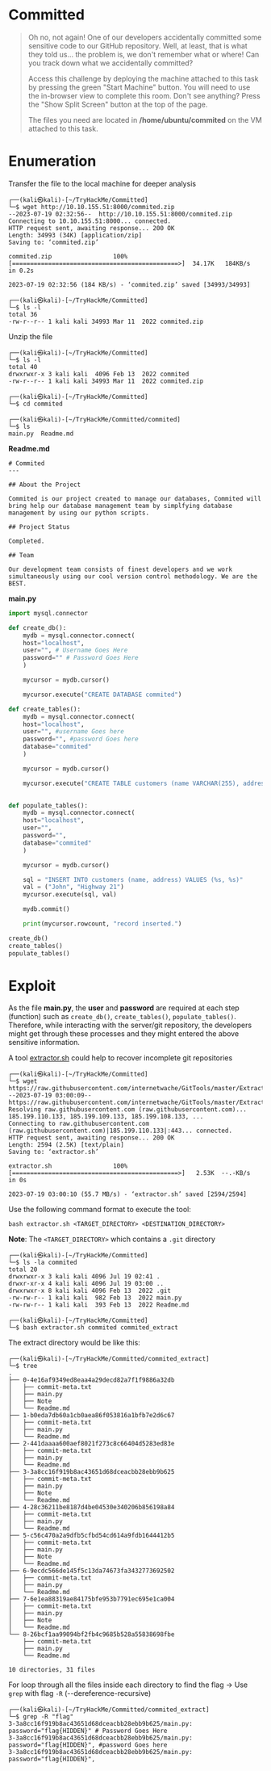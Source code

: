 # Committed

> Oh no, not again! One of our developers accidentally committed some sensitive code to our GitHub repository. Well, at least, that is what they told us... the problem is, we don't remember what or where! Can you track down what we accidentally committed?
> 
> 
> Access this challenge by deploying the machine attached to this task by pressing the green "Start Machine" button. You will need to use the in-browser view to complete this room. Don't see anything? Press the "Show Split Screen" button at the top of the page.
> 
> The files you need are located in **/home/ubuntu/commited** on the VM attached to this task.
> 

# Enumeration

Transfer the file to the local machine for deeper analysis

```tsx
┌──(kali㉿kali)-[~/TryHackMe/Committed]
└─$ wget http://10.10.155.51:8000/commited.zip 
--2023-07-19 02:32:56--  http://10.10.155.51:8000/commited.zip
Connecting to 10.10.155.51:8000... connected.
HTTP request sent, awaiting response... 200 OK
Length: 34993 (34K) [application/zip]
Saving to: ‘commited.zip’

commited.zip                 100%[==============================================>]  34.17K   184KB/s    in 0.2s    

2023-07-19 02:32:56 (184 KB/s) - ‘commited.zip’ saved [34993/34993]

┌──(kali㉿kali)-[~/TryHackMe/Committed]
└─$ ls -l           
total 36
-rw-r--r-- 1 kali kali 34993 Mar 11  2022 commited.zip
```

Unzip the file

```tsx
┌──(kali㉿kali)-[~/TryHackMe/Committed]
└─$ ls -l
total 40
drwxrwxr-x 3 kali kali  4096 Feb 13  2022 commited
-rw-r--r-- 1 kali kali 34993 Mar 11  2022 commited.zip
                                                                                                                    
┌──(kali㉿kali)-[~/TryHackMe/Committed]
└─$ cd commited 
                                                                                                                    
┌──(kali㉿kali)-[~/TryHackMe/Committed/commited]
└─$ ls   
main.py  Readme.md
```

********************Readme.md********************

```
# Commited 
---

## About the Project

Commited is our project created to manage our databases, Commited will bring help our database management team by simplfying database management by using our python scripts.

## Project Status

Completed.

## Team

Our development team consists of finest developers and we work simultaneously using our cool version control methodology. We are the BEST.
```

**************main.py**************

```python
import mysql.connector

def create_db():
    mydb = mysql.connector.connect(
    host="localhost",
    user="", # Username Goes Here
    password="" # Password Goes Here
    )

    mycursor = mydb.cursor()

    mycursor.execute("CREATE DATABASE commited")

def create_tables():
    mydb = mysql.connector.connect(
    host="localhost",
    user="", #username Goes here
    password="", #password Goes here
    database="commited"
    )

    mycursor = mydb.cursor()

    mycursor.execute("CREATE TABLE customers (name VARCHAR(255), address VARCHAR(255))")
    

def populate_tables():
    mydb = mysql.connector.connect(
    host="localhost",
    user="",
    password="",
    database="commited"
    )

    mycursor = mydb.cursor()

    sql = "INSERT INTO customers (name, address) VALUES (%s, %s)"
    val = ("John", "Highway 21")
    mycursor.execute(sql, val)

    mydb.commit()

    print(mycursor.rowcount, "record inserted.")

create_db()
create_tables()
populate_tables()
```

# Exploit

As the file **************main.py**************, the ********user******** and ****************password**************** are required at each step (function) such as `create_db()`, `create_tables()`, `populate_tables()`.  Therefore, while interacting with the server/git repository, the developers might get through these processes and they might entered the  above sensitive information.

A tool [extractor.sh](https://github.com/internetwache/GitTools/tree/master/Extractor) could help to recover incomplete git repositories

```tsx
┌──(kali㉿kali)-[~/TryHackMe/Committed]
└─$ wget https://raw.githubusercontent.com/internetwache/GitTools/master/Extractor/extractor.sh
--2023-07-19 03:00:09--  https://raw.githubusercontent.com/internetwache/GitTools/master/Extractor/extractor.sh
Resolving raw.githubusercontent.com (raw.githubusercontent.com)... 185.199.110.133, 185.199.109.133, 185.199.108.133, ...
Connecting to raw.githubusercontent.com (raw.githubusercontent.com)|185.199.110.133|:443... connected.
HTTP request sent, awaiting response... 200 OK
Length: 2594 (2.5K) [text/plain]
Saving to: ‘extractor.sh’

extractor.sh                 100%[==============================================>]   2.53K  --.-KB/s    in 0s      

2023-07-19 03:00:10 (55.7 MB/s) - ‘extractor.sh’ saved [2594/2594]
```

Use the following command format to execute the tool:

```tsx
bash extractor.sh <TARGET_DIRECTORY> <DESTINATION_DIRECTORY>
```

********Note********: The `<TARGET_DIRECTORY>` which contains a `.git` directory

```tsx
┌──(kali㉿kali)-[~/TryHackMe/Committed]
└─$ ls -la commited 
total 20
drwxrwxr-x 3 kali kali 4096 Jul 19 02:41 .
drwxr-xr-x 4 kali kali 4096 Jul 19 03:00 ..
drwxrwxr-x 8 kali kali 4096 Feb 13  2022 .git
-rw-rw-r-- 1 kali kali  982 Feb 13  2022 main.py
-rw-rw-r-- 1 kali kali  393 Feb 13  2022 Readme.md
```

```tsx
┌──(kali㉿kali)-[~/TryHackMe/Committed]
└─$ bash extractor.sh commited commited_extract
```

The extract directory would be like this:

```tsx
┌──(kali㉿kali)-[~/TryHackMe/Committed/commited_extract]
└─$ tree 
.
├── 0-4e16af9349ed8eaa4a29decd82a7f1f9886a32db
│   ├── commit-meta.txt
│   ├── main.py
│   ├── Note
│   └── Readme.md
├── 1-b0eda7db60a1cb0aea86f053816a1bfb7e2d6c67
│   ├── commit-meta.txt
│   ├── main.py
│   └── Readme.md
├── 2-441daaaa600aef8021f273c8c66404d5283ed83e
│   ├── commit-meta.txt
│   ├── main.py
│   └── Readme.md
├── 3-3a8cc16f919b8ac43651d68dceacbb28ebb9b625
│   ├── commit-meta.txt
│   ├── main.py
│   ├── Note
│   └── Readme.md
├── 4-28c36211be8187d4be04530e340206b856198a84
│   ├── commit-meta.txt
│   ├── main.py
│   └── Readme.md
├── 5-c56c470a2a9dfb5cfbd54cd614a9fdb1644412b5
│   ├── commit-meta.txt
│   ├── main.py
│   ├── Note
│   └── Readme.md
├── 6-9ecdc566de145f5c13da74673fa3432773692502
│   ├── commit-meta.txt
│   ├── main.py
│   └── Readme.md
├── 7-6e1ea88319ae84175bfe953b7791ec695e1ca004
│   ├── commit-meta.txt
│   ├── main.py
│   ├── Note
│   └── Readme.md
└── 8-26bcf1aa99094bf2fb4c9685b528a55838698fbe
    ├── commit-meta.txt
    ├── main.py
    └── Readme.md

10 directories, 31 files
```

For loop through all the files inside each directory to find the flag → Use `grep` with flag `-R` (--dereference-recursive)

```tsx
┌──(kali㉿kali)-[~/TryHackMe/Committed/commited_extract]
└─$ grep -R "flag"          
3-3a8cc16f919b8ac43651d68dceacbb28ebb9b625/main.py:    password="flag{HIDDEN}" # Password Goes Here
3-3a8cc16f919b8ac43651d68dceacbb28ebb9b625/main.py:    password="flag{HIDDEN}", #password Goes here
3-3a8cc16f919b8ac43651d68dceacbb28ebb9b625/main.py:    password="flag{HIDDEN}",
```